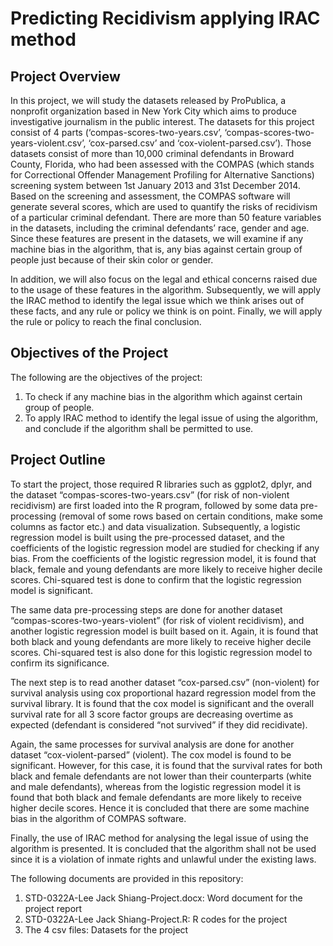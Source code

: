 # Predicting Recidivism applying IRAC method

## Project Overview
In this project, we will study the datasets released by ProPublica, a nonprofit organization based in New York City which aims to produce investigative journalism in the public interest. The datasets for this project consist of 4 parts (‘compas-scores-two-years.csv’, ‘compas-scores-two-years-violent.csv’, ‘cox-parsed.csv’ and ‘cox-violent-parsed.csv’). Those datasets consist of more than 10,000 criminal defendants in Broward County, Florida, who had been assessed with the COMPAS (which stands for Correctional Offender Management Profiling for Alternative Sanctions) screening system between 1st January 2013 and 31st December 2014. Based on the screening and assessment, the COMPAS software will generate several scores, which are used to quantify the risks of recidivism of a particular criminal defendant. There are more than 50 feature variables in the datasets, including the criminal defendants’ race, gender and age. Since these features are present in the datasets, we will examine if any machine bias in the algorithm, that is, any bias against certain group of people just because of their skin color or gender.

In addition, we will also focus on the legal and ethical concerns raised due to the usage of these features in the algorithm. Subsequently, we will apply the IRAC method to identify the legal issue which we think arises out of these facts, and any rule or policy we think is on point. Finally, we will apply the rule or policy to reach the final conclusion.

## Objectives of the Project
The following are the objectives of the project:
1.	To check if any machine bias in the algorithm which against certain group of people.
2.	To apply IRAC method to identify the legal issue of using the algorithm, and conclude if the algorithm shall be permitted to use.

## Project Outline
To start the project, those required R libraries such as ggplot2, dplyr, and the dataset “compas-scores-two-years.csv” (for risk of non-violent recidivism) are first loaded into the R program, followed by some data pre-processing (removal of some rows based on certain conditions, make some columns as factor etc.) and data visualization. Subsequently, a logistic regression model is built using the pre-processed dataset, and the coefficients of the logistic regression model are studied for checking if any bias. From the coefficients of the logistic regression model, it is found that black, female and young defendants are more likely to receive higher decile scores. Chi-squared test is done to confirm that the logistic regression model is significant.

The same data pre-processing steps are done for another dataset “compas-scores-two-years-violent” (for risk of violent recidivism), and another logistic regression model is built based on it. Again, it is found that both black and young defendants are more likely to receive higher decile scores. Chi-squared test is also done for this logistic regression model to confirm its significance.

The next step is to read another dataset “cox-parsed.csv” (non-violent) for survival analysis using cox proportional hazard regression model from the survival library. It is found that the cox model is significant and the overall survival rate for all 3 score factor groups are decreasing overtime as expected (defendant is considered “not survived” if they did recidivate).

Again, the same processes for survival analysis are done for another dataset “cox-violent-parsed” (violent). The cox model is found to be significant. However, for this case, it is found that the survival rates for both black and female defendants are not lower than their counterparts (white and male defendants), whereas from the logistic regression model it is found that both black and female defendants are more likely to receive higher decile scores. Hence it is concluded that there are some machine bias in the algorithm of COMPAS software.

Finally, the use of IRAC method for analysing the legal issue of using the algorithm is presented. It is concluded that the algorithm shall not be used since it is a violation of inmate rights and unlawful under the existing laws.

The following documents are provided in this repository:
  1. STD-0322A-Lee Jack Shiang-Project.docx: Word document for the project report
  2. STD-0322A-Lee Jack Shiang-Project.R: R codes for the project
  3. The 4 csv files: Datasets for the project
